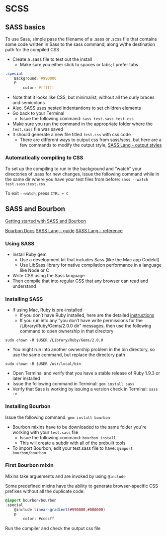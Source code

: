 # SCSS

## SASS basics

To use Sass, simple pass the filename of a .sass or .scss file that contains some code written in Sass to the sass command, along w/the destination path for the compiled CSS

- Create a .sass file to test out the install
  - Make sure you either stick to spaces or tabs; I prefer tabs

```scss
.special
    Background: #990000
    P
        color: #ffffff
```

- Note that it looks like CSS, but minimalist, without all the curly braces and semicolons
- Also, SASS uses nested indentantions to set children elements
- Go back to your Terminal
  - Issue the following command: `sass test.sass test.css`
- Make sure you run the command in the appropriate folder where the `test.sass` file was saved
- It should generate a new file titled `test.css` with css code
  - There are different ways to output css from sass/scss, but here are a few commands to modify the output style, [SASS Lang - output styles](http://sass-lang.com/documentation/file.SASS_REFERENCE.html#output_style)

### Automatically compiling to CSS

To set up the compiling to run in the background and “watch” your directories of .sass for new changes, issue the following command while in the same dir where you have your test files from before: `sass --watch test.sass:test.css`

To exit `--watch`, press `CTRL + C`

## SASS and Bourbon

[Getting started with SASS and Bourbon](https://www.sitepoint.com/getting-started-sass-bourbon/)

[Bourbon Docs](http://bourbon.io/docs/)
[SASS Lang - guide](http://sass-lang.com/guide)
[SASS Lang - reference](http://sass-lang.com/documentation/file.SASS_REFERENCE.html)

### Using SASS

- Install Ruby gem
  - Use a development kit that includes Sass (like the Mac app Codekit)
  - Use LibSass library for native compilation performance in a language like Node or C
- Write CSS using the Sass language
- Then compile that into regular CSS that any browser can read and understand

### Installing SASS

- If using Mac, Ruby is pre-installed
  - If you don’t have Ruby installed, here are the detailed [instructions](https://www.ruby-lang.org/en/documentation/installation/)
  - If you run into any “you don’t have write permissions for the /Library/Ruby/Gems/2.0.0 dir” messages, then use the following command to open ownership in that directory

```shell
sudo chown -R $USER /Library/Ruby/Gems/2.0.0
```

- You might run into another ownership problem in the bin directory, so use the same command, but replace the directory path

```shell
sudo chown -R $USER /usr/local/bin
```

- Open Terminal and verify that you have a stable release of Ruby 1.9.3 or later installed
- Issue the following command in Terminal: `gem install sass`
- Verify that Sass is working by issuing a version check in Terminal: `sass -v`

### Installing Bourbon

Issue the following command: `gem install bourbon`

- Bourbon mixins have to be downloaded to the same folder you're working with your `test.sass` file
  - Issue the following command: `bourbon install`
  - This will create a subdir with all of the prebuilt tools
- To import Bourbon, edit your test.sass file to have: `@import bourbon/bourbon`

### First Bourbon mixin

Mixins take arguements and are invoked by using `@include`

Some predefined mixins have the ability to generate browser-specific CSS prefixes without all the duplicate code:

```scss
@import bourbon/bourbon
.special
    @include linear-gradient(#990000,#000000)
    p
        color: #ccccff
```

Run the compiler and check the output css file
